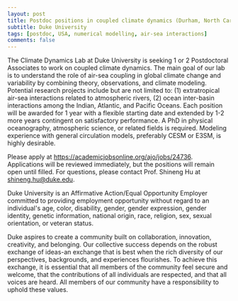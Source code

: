 ```yaml
---
layout: post
title: Postdoc positions in coupled climate dynamics (Durham, North Carolina)
subtitle: Duke University
tags: [postdoc, USA, numerical modelling, air-sea interactions]
comments: false
---
```

The Climate Dynamics Lab at Duke University is seeking 1 or 2 Postdoctoral
Associates to work on coupled climate dynamics. The main goal of our lab is
to understand the role of air-sea coupling in global climate change and
variability by combining theory, observations, and climate modeling.
Potential research projects include but are not limited to: (1)
extratropical air-sea interactions related to atmospheric rivers, (2) ocean
inter-basin interactions among the Indian, Atlantic, and Pacific Oceans.
Each position will be awarded for 1 year with a flexible starting date and
extended by 1-2 more years contingent on satisfactory performance. A PhD in
physical oceanography, atmospheric science, or related fields is required.
Modeling experience with general circulation models, preferably CESM or
E3SM, is highly desirable.

Please apply at https://academicjobsonline.org/ajo/jobs/24736. Applications
will be reviewed immediately, but the positions will remain open until
filled. For questions, please contact Prof. Shineng Hu at
shineng.hu@duke.edu.

Duke University is an Affirmative Action/Equal Opportunity Employer
committed to providing employment opportunity without regard to an
individual's age, color, disability, gender, gender expression, gender
identity, genetic information, national origin, race, religion, sex, sexual
orientation, or veteran status.

Duke aspires to create a community built on collaboration, innovation,
creativity, and belonging. Our collective success depends on the robust
exchange of ideas-an exchange that is best when the rich diversity of our
perspectives, backgrounds, and experiences flourishes. To achieve this
exchange, it is essential that all members of the community feel secure and
welcome, that the contributions of all individuals are respected, and that
all voices are heard. All members of our community have a responsibility to
uphold these values.
